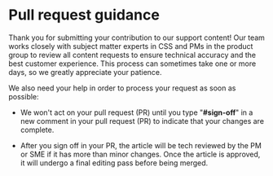 # Pull request guidance

Thank you for submitting your contribution to our support content! Our team works closely with subject matter experts in CSS and PMs in the product group to review all content requests to ensure technical accuracy and the best customer experience. This process can sometimes take one or more days, so we greatly appreciate your patience.

We also need your help in order to process your request as soon as possible:

- We won't act on your pull request (PR) until you type "**#sign-off**" in a new comment in your pull request (PR) to indicate that your changes are complete.

- After you sign off in your PR, the article will be tech reviewed by the PM or SME if it has more than minor changes. Once the article is approved, it will undergo a final editing pass before being merged.
